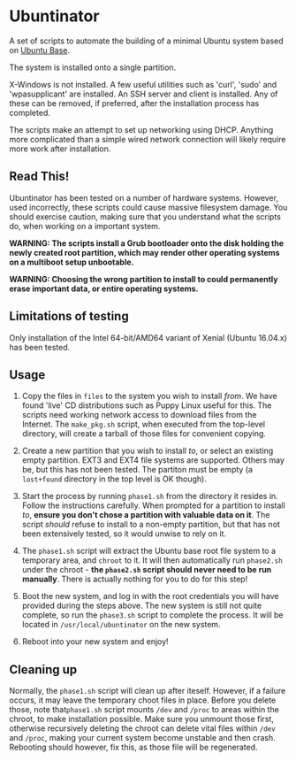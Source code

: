 # Ubuntinator

A set of scripts to automate the building of a minimal Ubuntu system
based on [Ubuntu Base](https://wiki.ubuntu.com/Base).

The system is installed onto a single partition.

X-Windows is not installed. A few useful utilities such as 'curl', 'sudo'
and 'wpasupplicant' are installed. An SSH server and client is installed.
Any of these can be removed, if preferred, after the installation process
has completed.

The scripts make an attempt to set up networking using DHCP. Anything more
complicated than a simple wired network connection will likely require more
work after installation.


## Read This!

Ubuntinator has been tested on a number of hardware systems. However, used
incorrectly, these scripts could cause massive filesystem damage. You should
exercise caution, making sure that you understand what the scripts do, when
working on a important system.

**WARNING: The scripts install a Grub bootloader onto the disk holding the
newly created root partition, which may render other operating systems on a
multiboot setup unbootable.**

**WARNING: Choosing the wrong partition to install to could permanently erase
important data, or entire operating systems.**


## Limitations of testing

Only installation of the Intel 64-bit/AMD64 variant of Xenial 
(Ubuntu 16.04.x) has been tested.


## Usage

1. Copy the files in `files` to the system you wish to install *from*. We have
found 'live' CD distributions such as Puppy Linux useful for this. The scripts
need working network access to download files from the Internet. The
`make_pkg.sh` script, when executed from the top-level directory, will
create a tarball of those files for convenient copying.

2. Create a new partition that you wish to install *to*, or select an existing
empty partition. EXT3 and EXT4 file systems are supported. Others may be,
but this has not been tested. The partiton must be empty (a `lost+found`
directory in the top level is OK though).

3. Start the process by running `phase1.sh` from the directory it resides in.
Follow the instructions carefully. When prompted for a partition to install
*to*, **ensure you don't chose a partition with valuable data on it**. The
script *should* refuse to install to a non-empty partition, but that has not
been extensively tested, so it would unwise to rely on it.

4. The `phase1.sh` script will extract the Ubuntu base root file system to a
temporary area, and `chroot` to it. It will then automatically run `phase2.sh`
under the chroot - **the `phase2.sh` script should never need to be run
manually**. There is actually nothing for you to do for this step!

5. Boot the new system, and log in with the root credentials you will have
provided during the steps above. The new system is still not quite complete,
so run the `phase3.sh` script to complete the process. It will be located in
`/usr/local/ubuntinator` on the new system.

6. Reboot into your new system and enjoy!


## Cleaning up

Normally, the `phase1.sh` script will clean up after iteself. However, if a
failure occurs, it may leave the temporary choot files in place. Before you
delete those, note that`phase1.sh` script mounts `/dev` and `/proc` to areas
within the  chroot, to make installation possible. Make sure you unmount those
first, otherwise recursively deleting the chroot can delete vital files
within `/dev` and `/proc`, making your current system become unstable and then
crash. Rebooting should  however, fix this, as those file will be regenerated.
